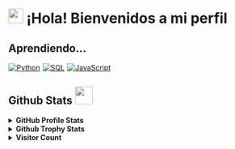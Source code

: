 

<h1> <img src="https://raw.githubusercontent.com/MartinHeinz/MartinHeinz/master/wave.gif" width="29px"> ¡Hola! Bienvenidos a mi perfil </h1>

<h2> Aprendiendo... </h2>

<div style="display:flex;">
<a href="https://www.python.org" target="_blank" style="margin-right:5px">
    <img alt="Python" src="https://img.shields.io/badge/Python-3776AB?style=for-the-badge&logo=python&logoColor=white">
</a>

<a href="https://www.mysql.com/" style="margin-right:5px">
    <img alt="SQL" src="https://img.shields.io/badge/SQL-CC2927?style=for-the-badge&logo=mysql&logoColor=white">
</a>

<a href="#" style="margin-right:5px">
    <img alt="JavaScript" src="https://img.shields.io/badge/JavaScript-EAD74D?style=for-the-badge&logo=javascript&logoColor=white">
</a>
</div>

<h2> Github Stats <img src = "https://i.pinimg.com/originals/65/c4/f4/65c4f452571be1261e9c623f7da488ac.gif" width = 35px> </h2>

<details> 
  <summary><b>GitHub Profile Stats</b></summary>
  <br/>
  <p align="center">
    <a href="https://github.com/rizsyad/github-readme-stats"><img alt="Rizsyad Github Stats" src="https://github-readme-stats.vercel.app/api?username=rizsyad&show_icons=true&count_private=true&theme=algolia" height="192px"/></a>
<br/>
  &nbsp;
	  <img src="https://github-readme-stats.vercel.app/api/top-langs?username=rizsyad&show_icons=true&locale=en&layout=compact&theme=algolia" alt="Rizsyad" height="192px"/>
  <br/>
  </p>
</details>


<details>
  <summary><b>Github Trophy Stats</b></summary>
  <br/>
   <a href="https://github.com/rizsyad"> <img src="https://github-profile-trophy.vercel.app/?username=Rizsyad&theme=algolia&rank=S,AAA,AA,B,C,A&margin-w=10" alt="Rizsyad :: Tropy Stats" /></a>
  <br/>
</details>


<details>
  <summary><b>Visitor Count</b></summary>
  <br/>
   <a href="https://github.com/carlaramossu">
        <img src="https://profile-counter.glitch.me/{Rizsyad}/count.svg" alt="Rizsyad :: Visitor's Count" />
    </a>
  <br/>
</details>
